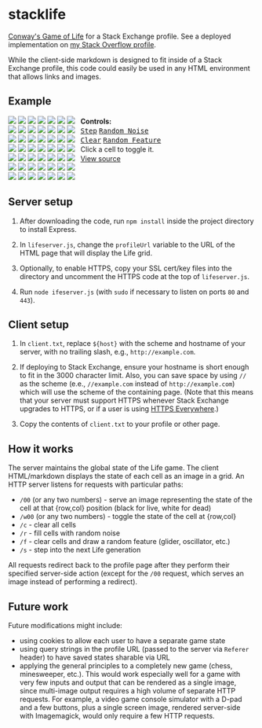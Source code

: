 stacklife
=========

[Conway's Game of Life](https://en.wikipedia.org/wiki/Conway%27s_game_of_life) for a Stack Exchange profile. See a deployed implementation on [my Stack Overflow profile](http://www.stackoverflow.com/users/710446/apsillers).

While the client-side markdown is designed to fit inside of a Stack Exchange profile, this code could easily be used in any HTML environment that allows links and images.

## Example

[![](http://l.apsillers.com:8001/00)](http://l.apsillers.com:8001/w00)
[![](http://l.apsillers.com:8001/01)](http://l.apsillers.com:8001/w01)
[![](http://l.apsillers.com:8001/02)](http://l.apsillers.com:8001/w02)
[![](http://l.apsillers.com:8001/03)](http://l.apsillers.com:8001/w03)
[![](http://l.apsillers.com:8001/04)](http://l.apsillers.com:8001/w04)
[![](http://l.apsillers.com:8001/05)](http://l.apsillers.com:8001/w05)
[![](http://l.apsillers.com:8001/06)](http://l.apsillers.com:8001/w06)
&nbsp; **Controls:**<br>
[![](http://l.apsillers.com:8001/10)](http://l.apsillers.com:8001/w00)
[![](http://l.apsillers.com:8001/11)](http://l.apsillers.com:8001/w11)
[![](http://l.apsillers.com:8001/12)](http://l.apsillers.com:8001/w12)
[![](http://l.apsillers.com:8001/13)](http://l.apsillers.com:8001/w13)
[![](http://l.apsillers.com:8001/14)](http://l.apsillers.com:8001/w14)
[![](http://l.apsillers.com:8001/15)](http://l.apsillers.com:8001/w15)
[![](http://l.apsillers.com:8001/16)](http://l.apsillers.com:8001/w16)
&nbsp; [<kbd>Step</kbd>](http://l.apsillers.com:8001/s) [<kbd>Random Noise</kbd>](http://l.apsillers.com:8001/r)
<br>
[![](http://l.apsillers.com:8001/20)](http://l.apsillers.com:8001/w20)
[![](http://l.apsillers.com:8001/21)](http://l.apsillers.com:8001/w21)
[![](http://l.apsillers.com:8001/22)](http://l.apsillers.com:8001/w22)
[![](http://l.apsillers.com:8001/23)](http://l.apsillers.com:8001/w23)
[![](http://l.apsillers.com:8001/24)](http://l.apsillers.com:8001/w24)
[![](http://l.apsillers.com:8001/25)](http://l.apsillers.com:8001/w25)
[![](http://l.apsillers.com:8001/26)](http://l.apsillers.com:8001/w26)
&nbsp; [<kbd>Clear</kbd>](http://l.apsillers.com:8001/c) [<kbd>Random Feature</kbd></a>](http://l.apsillers.com:8001/f)<br>
[![](http://l.apsillers.com:8001/30)](http://l.apsillers.com:8001/w30)
[![](http://l.apsillers.com:8001/31)](http://l.apsillers.com:8001/w31)
[![](http://l.apsillers.com:8001/32)](http://l.apsillers.com:8001/w32)
[![](http://l.apsillers.com:8001/33)](http://l.apsillers.com:8001/w33)
[![](http://l.apsillers.com:8001/34)](http://l.apsillers.com:8001/w34)
[![](http://l.apsillers.com:8001/35)](http://l.apsillers.com:8001/w35)
[![](http://l.apsillers.com:8001/36)](http://l.apsillers.com:8001/w36)
&nbsp; Click a cell to toggle it.<br>
[![](http://l.apsillers.com:8001/40)](http://l.apsillers.com:8001/w40)
[![](http://l.apsillers.com:8001/41)](http://l.apsillers.com:8001/w41)
[![](http://l.apsillers.com:8001/42)](http://l.apsillers.com:8001/w42)
[![](http://l.apsillers.com:8001/43)](http://l.apsillers.com:8001/w43)
[![](http://l.apsillers.com:8001/44)](http://l.apsillers.com:8001/w44)
[![](http://l.apsillers.com:8001/45)](http://l.apsillers.com:8001/w45)
[![](http://l.apsillers.com:8001/46)](http://l.apsillers.com:8001/w46)
&nbsp; [View source](//github.com/apsillers/stacklife)<br>
[![](http://l.apsillers.com:8001/50)](http://l.apsillers.com:8001/w50)
[![](http://l.apsillers.com:8001/51)](http://l.apsillers.com:8001/w51)
[![](http://l.apsillers.com:8001/52)](http://l.apsillers.com:8001/w52)
[![](http://l.apsillers.com:8001/53)](http://l.apsillers.com:8001/w53)
[![](http://l.apsillers.com:8001/54)](http://l.apsillers.com:8001/w54)
[![](http://l.apsillers.com:8001/55)](http://l.apsillers.com:8001/w55)
[![](http://l.apsillers.com:8001/56)](http://l.apsillers.com:8001/w56)<br>
[![](http://l.apsillers.com:8001/60)](http://l.apsillers.com:8001/w60)
[![](http://l.apsillers.com:8001/61)](http://l.apsillers.com:8001/w61)
[![](http://l.apsillers.com:8001/62)](http://l.apsillers.com:8001/w62)
[![](http://l.apsillers.com:8001/63)](http://l.apsillers.com:8001/w63)
[![](http://l.apsillers.com:8001/64)](http://l.apsillers.com:8001/w64)
[![](http://l.apsillers.com:8001/65)](http://l.apsillers.com:8001/w65)
[![](http://l.apsillers.com:8001/66)](http://l.apsillers.com:8001/w66)

## Server setup

1. After downloading the code, run `npm install` inside the project directory to install Express.

2. In `lifeserver.js`, change the `profileUrl` variable to the URL of the HTML page that will display the Life grid.

3. Optionally, to enable HTTPS, copy your SSL cert/key files into the directory and uncomment the HTTPS code at the top of `lifeserver.js`.

3. Run `node ifeserver.js` (with `sudo` if necessary to listen on ports `80` and `443`).

## Client setup

1. In `client.txt`, replace `${host}` with the scheme and hostname of your server, with no trailing slash, e.g., `http://example.com`.

2. If deploying to Stack Exchange, ensure your hostname is short enough to fit in the 3000 character limit. Also, you can save space by using `//` as the scheme (e.e., `//example.com` instead of `http://example.com`) which will use the scheme of the containing page. (Note that this means that your server must support HTTPS whenever Stack Exchange upgrades to HTTPS, or if a user is using [HTTPS Everywhere](https://www.eff.org/https-everywhere).)

3. Copy the contents of `client.txt` to your profile or other page.

## How it works

The server maintains the global state of the Life game. The client HTML/markdown displays the state of each cell as an image in a grid. An HTTP server listens for requests with particular paths:

* `/00` (or any two numbers) - serve an image representing the state of the cell at that {row,col} position (black for live, white for dead)
* `/w00` (or any two numbers) - toggle the state of the cell at {row,col}
* `/c` - clear all cells
* `/r` - fill cells with random noise
* `/f` - clear cells and draw a random feature (glider, oscillator, etc.)
* `/s` - step into the next Life generation

All requests redirect back to the profile page after they perform their specified server-side action (except for the `/00` request, which serves an image instead of performing a redirect).

## Future work

Future modifications might include:

* using cookies to allow each user to have a separate game state
* using query strings in the profile URL (passed to the server via `Referer` header) to have saved states sharable via URL
* applying the general principles to a completely new game (chess, minesweeper, etc.). This would work especially well for a game with very few inputs and output that can be rendered as a single image, since multi-image output requires a high volume of separate HTTP requests. For example, a video game console simulator with a D-pad and a few buttons, plus a single screen image, rendered server-side with Imagemagick, would only require a few HTTP requests.
